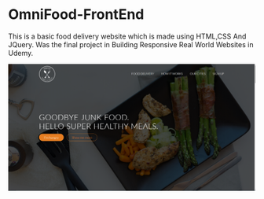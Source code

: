 # OmniFood-FrontEnd
This is a basic food delivery website which is made using HTML,CSS And JQuery. Was the final project in Building Responsive Real World Websites in Udemy.

![Main](https://github.com/Aashish0330/OmniFood-FrontEnd/blob/master/main.png?raw=true)

